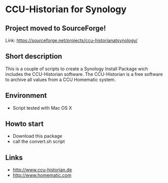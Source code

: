 # CCU-Historian for Synology

## Project moved to SourceForge!
Link: https://sourceforge.net/projects/ccu-historianatsynology/

## Short description

This is a couple of scripts to create a Synology Install Package wich includes the CCU-Historian software.
The CCU-Historian is a free software to archive all values from a CCU Homematic system.

## Environment

* Script tested with Mac OS X

## Howto start

* Download this package
* call the convert.sh script

## Links
* http://www.ccu-historian.de
* http://www.homematic.com
